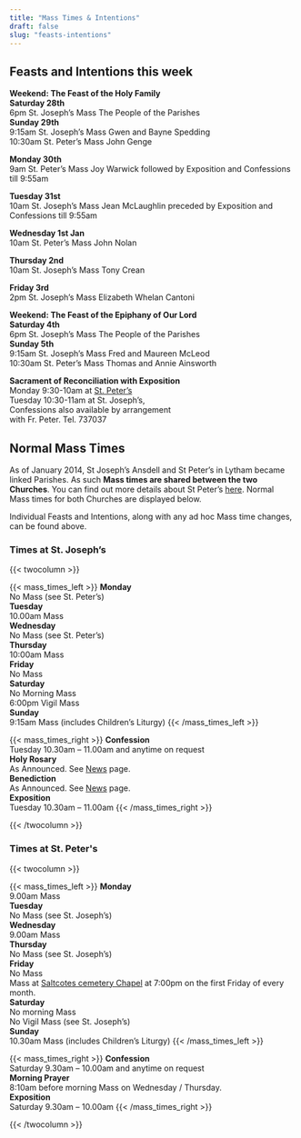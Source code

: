 ```yaml
---
title: "Mass Times & Intentions"
draft: false
slug: "feasts-intentions"
---
```


## Feasts and Intentions this week

**Weekend: The Feast of the Holy Family**  
**Saturday 28th**  
6pm St. Joseph’s Mass The People of the Parishes  
**Sunday 29th**  
9:15am St. Joseph’s Mass Gwen and Bayne Spedding  
10:30am St. Peter’s Mass John Genge

**Monday 30th**  
9am St. Peter’s Mass Joy Warwick followed by Exposition and Confessions till 9:55am

**Tuesday 31st**  
10am St. Joseph’s Mass Jean McLaughlin preceded by Exposition and Confessions till 9:55am

**Wednesday 1st Jan**  
10am St. Peter’s Mass John Nolan

**Thursday 2nd**  
10am St. Joseph’s Mass Tony Crean

**Friday 3rd**  
2pm St. Joseph’s Mass Elizabeth Whelan Cantoni

**Weekend: The Feast of the Epiphany of Our Lord**  
**Saturday 4th**  
6pm St. Joseph’s Mass The People of the Parishes  
**Sunday 5th**  
9:15am St. Joseph’s Mass Fred and Maureen McLeod  
10:30am St. Peter’s Mass Thomas and Annie Ainsworth

**Sacrament of Reconciliation with Exposition**  
Monday 9:30-10am at [St. Peter’s](https://www.stpeterslytham.co.uk/)  
Tuesday 10:30-11am at St. Joseph’s,  
Confessions also available by arrangement  
with Fr. Peter. Tel. 737037

## Normal Mass Times

As of January 2014, St Joseph’s Ansdell and St Peter’s in Lytham became linked Parishes. As such **Mass times are shared between the two Churches**. You can find out more details about St Peter’s [here](https://www.stpeterslytham.co.uk/). Normal Mass times for both Churches are displayed below.

Individual Feasts and Intentions, along with any ad hoc Mass time changes, can be found above.

### Times at St. Joseph’s

{{< twocolumn >}}

{{< mass_times_left >}}
**Monday**  
No Mass (see St. Peter’s)  
**Tuesday**  
10.00am Mass  
**Wednesday**  
No Mass (see St. Peter’s)  
**Thursday**  
10:00am Mass  
**Friday**  
No Mass  
**Saturday**  
No Morning Mass  
6:00pm Vigil Mass  
**Sunday**  
9:15am Mass (includes Children’s Liturgy)
{{< /mass_times_left >}}

{{< mass_times_right >}}
**Confession**  
Tuesday 10.30am – 11.00am and anytime on request  
**Holy Rosary**  
As Announced. See [News](/news) page.  
**Benediction**  
As Announced. See [News](/news) page.  
**Exposition**  
Tuesday 10.30am – 11.00am
{{< /mass_times_right >}}

{{< /twocolumn >}}

### Times at St. Peter's

{{< twocolumn >}}

{{< mass_times_left >}}
**Monday**  
9.00am Mass  
**Tuesday**  
No Mass (see St. Joseph’s)  
**Wednesday**  
9.00am Mass  
**Thursday**  
No Mass (see St. Joseph’s)  
**Friday**  
No Mass  
Mass at [Saltcotes cemetery Chapel](https://goo.gl/maps/McT83) at 7:00pm on the first Friday of every month.  
**Saturday**  
No morning Mass  
No Vigil Mass (see St. Joseph’s)  
**Sunday**  
10.30am Mass (includes Children’s Liturgy)
{{< /mass_times_left >}}

{{< mass_times_right >}}
**Confession**  
Saturday 9.30am – 10.00am and anytime on request  
**Morning Prayer**  
8:10am before morning Mass on Wednesday / Thursday.  
**Exposition**  
Saturday 9.30am – 10.00am
{{< /mass_times_right >}}

{{< /twocolumn >}}
